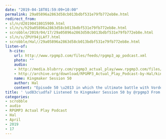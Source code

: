```yaml
---
date: "2019-04-18T01:59:09+10:00"
permalink: 29a05896a2863d58cb013bdbf531e79fb772eb8e.html
redirect_from:
- sl/n/d20190418015909.html
- sl/n/s/h29a05896a2863d58cb013bdbf531e79fb772eb8e.html
- scrobble/2019/04/17/29a05896a2863d58cb013bdbf531e79fb772eb8e.html
- sl/n/s/ZPUY94jLAf7.html
- scrobble/Hal//29a05896a2863d58cb013bdbf531e79fb772eb8e.html
listen-of:
  h-cite:
    url: http://www.rpgmp3.com/files/feeds/rpgmp3_ap_podcast.xml
    photo: ""
    audio:
    - http://media.blubrry.com/rpgmp3_actual_play/www.rpgmp3.com/files/game_recordings/Sugar_Fuelled_Gamers/kingmaker_session_50.mp3
    - http://archive.org/download/RPGMP3_Actual_Play_Podcast-by-Hal/kingmaker_session_50.mp3
    name: Kingmaker Session 50
    author: Hal
    content: "Episode 50 \u2013 in which the ultimate battle with Vordekai is decided."
title: ' \ud83c\udfa7 Listened to Kingmaker Session 50 by @rpgmp3 From #RPGMP3ActualPlayPodcast'
categories:
- scrobble
- audio
- RPGMP3 Actual Play Podcast
- Hal
- April
- 2019
- 17
---
```

